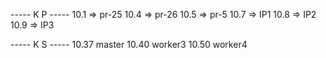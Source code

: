 ----- K P -----
10.1 => pr-25
10.4 => pr-26
10.5 => pr-5
10.7 => IP1
10.8 => IP2
10.9 => IP3



----- K S -----
10.37 master
10.40 worker3
10.50 worker4
